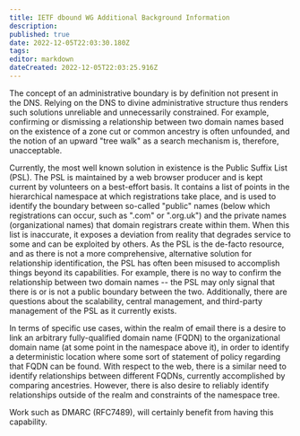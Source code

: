 ```yaml
---
title: IETF dbound WG Additional Background Information
description: 
published: true
date: 2022-12-05T22:03:30.180Z
tags: 
editor: markdown
dateCreated: 2022-12-05T22:03:25.916Z
---
```


The concept of an administrative boundary is by definition not present
in the DNS.  Relying on the DNS to divine administrative structure thus
renders such solutions unreliable and unnecessarily constrained.  For
example, confirming or dismissing a relationship between two domain
names based on the existence of a zone cut or common ancestry is often
unfounded, and the notion of an upward "tree walk" as a search mechanism
is, therefore, unacceptable.

Currently, the most well known solution in existence is the Public
Suffix List (PSL).  The PSL is maintained by a web browser producer and
is kept current by volunteers on a best-effort basis.  It contains a
list of points in the hierarchical namespace at which registrations take
place, and is used to identify the boundary between so-called "public"
names (below which registrations can occur, such as ".com" or ".org.uk") and
the private names (organizational names) that domain registrars create within
them.  When this list is inaccurate, it exposes a deviation from reality that
degrades service to some and can be exploited by others.  As the PSL is the
de-facto resource, and as there is not a more comprehensive, alternative
solution for relationship identification, the PSL has often been misused
to accomplish things beyond its capabilities.  For example, there is no way
to confirm the relationship between two domain names -- the PSL may only
signal that there is or is not a public boundary between the two.
Additionally, there are questions about the scalability, central management,
and third-party management of the PSL as it currently exists.

In terms of specific use cases, within the realm of email there is a
desire to link an arbitrary fully-qualified domain name (FQDN) to the
organizational domain name (at some point in the namespace above it), in
order to identify a deterministic location where some sort of statement
of policy regarding that FQDN can be found.  With respect to the web,
there is a similar need to identify relationships between different
FQDNs, currently accomplished by comparing ancestries.  However, there
is also desire to reliably identify relationships outside of the realm
and constraints of the namespace tree.

Work such as DMARC (RFC7489), will certainly benefit
from having this capability.